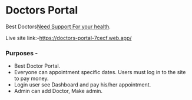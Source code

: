 # Doctors Portal

Best Doctors[Need Support For your health](https://doctors-portal-7cecf.web.app/).

Live site link:-https://doctors-portal-7cecf.web.app/

### Purposes -

- Best Doctor Portal.
- Everyone can appointment specific dates. Users must log in to the site to pay money.
- Login user see Dashboard and pay his/her appointment.
- Admin can add Doctor, Make admin.
